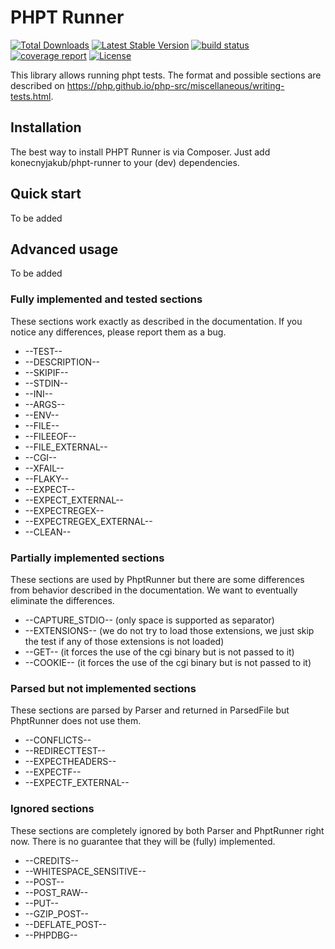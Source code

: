 PHPT Runner
================

[![Total Downloads](https://poser.pugx.org/konecnyjakub/phpt-runner/downloads)](https://packagist.org/packages/konecnyjakub/phpt-runner) [![Latest Stable Version](https://poser.pugx.org/konecnyjakub/phpt-runner/v/stable)](https://gitlab.com/konecnyjakub/phpt-runner/-/releases) [![build status](https://gitlab.com/konecnyjakub/phpt-runner/badges/master/pipeline.svg?ignore_skipped=true)](https://gitlab.com/konecnyjakub/phpt-runner/-/commits/master) [![coverage report](https://gitlab.com/konecnyjakub/phpt-runner/badges/master/coverage.svg)](https://gitlab.com/konecnyjakub/phpt-runner/-/commits/master) [![License](https://poser.pugx.org/konecnyjakub/phpt-runner/license)](https://gitlab.com/konecnyjakub/phpt-runner/-/blob/master/LICENSE.md)

This library allows running phpt tests. The format and possible sections are described on https://php.github.io/php-src/miscellaneous/writing-tests.html.

Installation
------------

The best way to install PHPT Runner is via Composer. Just add konecnyjakub/phpt-runner to your (dev) dependencies.

Quick start
-----------

To be added

Advanced usage
--------------

To be added

### Fully implemented and tested sections

These sections work exactly as described in the documentation. If you notice any differences, please report them as a bug.

* --TEST--
* --DESCRIPTION--
* --SKIPIF--
* --STDIN--
* --INI--
* --ARGS--
* --ENV--
* --FILE--
* --FILEEOF--
* --FILE_EXTERNAL--
* --CGI--
* --XFAIL--
* --FLAKY--
* --EXPECT--
* --EXPECT_EXTERNAL--
* --EXPECTREGEX--
* --EXPECTREGEX_EXTERNAL--
* --CLEAN--

### Partially implemented sections

These sections are used by PhptRunner but there are some differences from behavior described in the documentation. We want to eventually eliminate the differences.

* --CAPTURE_STDIO-- (only space is supported as separator)
* --EXTENSIONS-- (we do not try to load those extensions, we just skip the test if any of those extensions is not loaded)
* --GET-- (it forces the use of the cgi binary but is not passed to it)
* --COOKIE-- (it forces the use of the cgi binary but is not passed to it)

### Parsed but not implemented sections

These sections are parsed by Parser and returned in ParsedFile but PhptRunner does not use them.

* --CONFLICTS--
* --REDIRECTTEST--
* --EXPECTHEADERS--
* --EXPECTF--
* --EXPECTF_EXTERNAL--

### Ignored sections

These sections are completely ignored by both Parser and PhptRunner right now. There is no guarantee that they will be (fully) implemented.

* --CREDITS--
* --WHITESPACE_SENSITIVE--
* --POST--
* --POST_RAW--
* --PUT--
* --GZIP_POST--
* --DEFLATE_POST--
* --PHPDBG--
